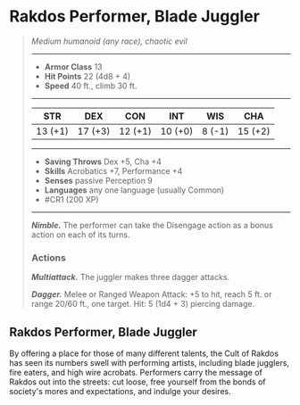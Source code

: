 # Rakdos Performer, Blade Juggler
>*Medium humanoid (any race), chaotic evil*
>___
>- **Armor Class** 13
>- **Hit Points** 22 (4d8 + 4)
>- **Speed** 40 ft., climb 30 ft.
>___
>|STR|DEX|CON|INT|WIS|CHA|
>|:---:|:---:|:---:|:---:|:---:|:---:|
>|13 (+1)|17 (+3)|12 (+1)|10 (+0)|8 (-1)|15 (+2)|
>___
>- **Saving Throws** Dex +5, Cha +4
>- **Skills** Acrobatics +7, Performance +4
>- **Senses** passive Perception 9
>- **Languages** any one language (usually Common)
>- #CR1 (200 XP)
>___
>***Nimble.*** The performer can take the Disengage action as a bonus action on each of its turns.  
>
>### Actions
>***Multiattack.*** The juggler makes three dagger attacks.  
>
>***Dagger.*** Melee  or Ranged Weapon Attack: +5 to hit, reach 5 ft. or range 20/60 ft., one target. Hit: 5 (1d4 + 3) piercing damage.

## Rakdos Performer, Blade Juggler

By offering a place for those of many different talents, the Cult of Rakdos has seen its numbers swell with performing artists, including blade jugglers, fire eaters, and high wire acrobats. Performers carry the message of Rakdos out into the streets: cut loose, free yourself from the bonds of society's mores and expectations, and indulge your desires.
